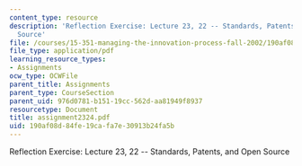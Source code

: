 ```yaml
---
content_type: resource
description: 'Reflection Exercise: Lecture 23, 22 -- Standards, Patents, and Open
  Source'
file: /courses/15-351-managing-the-innovation-process-fall-2002/190af08d84fe19cafa7e30913b24fa5b_assignment2324.pdf
file_type: application/pdf
learning_resource_types:
- Assignments
ocw_type: OCWFile
parent_title: Assignments
parent_type: CourseSection
parent_uid: 976d0781-b151-19cc-562d-aa81949f8937
resourcetype: Document
title: assignment2324.pdf
uid: 190af08d-84fe-19ca-fa7e-30913b24fa5b
---
```

Reflection Exercise: Lecture 23, 22 -- Standards, Patents, and Open Source

